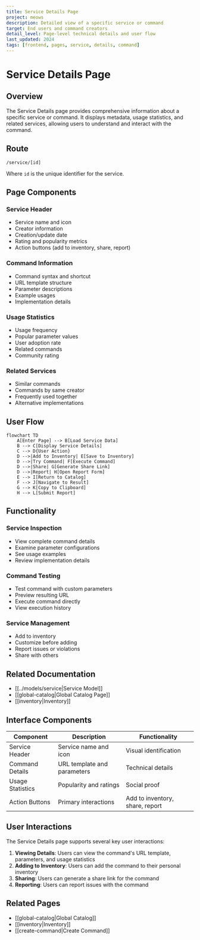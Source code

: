 ```yaml
---
title: Service Details Page
project: meows
description: Detailed view of a specific service or command
target: End users and command creators
detail_level: Page-level technical details and user flow
last_updated: 2024
tags: [frontend, pages, service, details, command]
---
```


# Service Details Page

## Overview

The Service Details page provides comprehensive information about a specific service or command. It displays metadata, usage statistics, and related services, allowing users to understand and interact with the command.

## Route

```
/service/[id]
```

Where `id` is the unique identifier for the service.

## Page Components

### Service Header

- Service name and icon
- Creator information
- Creation/update date
- Rating and popularity metrics
- Action buttons (add to inventory, share, report)

### Command Information

- Command syntax and shortcut
- URL template structure
- Parameter descriptions
- Example usages
- Implementation details

### Usage Statistics

- Usage frequency
- Popular parameter values
- User adoption rate
- Related commands
- Community rating

### Related Services

- Similar commands
- Commands by same creator
- Frequently used together
- Alternative implementations

## User Flow

```mermaid
flowchart TD
    A[Enter Page] --> B[Load Service Data]
    B --> C[Display Service Details]
    C --> D{User Action}
    D -->|Add to Inventory| E[Save to Inventory]
    D -->|Try Command| F[Execute Command]
    D -->|Share| G[Generate Share Link]
    D -->|Report| H[Open Report Form]
    E --> I[Return to Catalog]
    F --> J[Navigate to Result]
    G --> K[Copy to Clipboard]
    H --> L[Submit Report]
```

## Functionality

### Service Inspection

- View complete command details
- Examine parameter configurations
- See usage examples
- Review implementation details

### Command Testing

- Test command with custom parameters
- Preview resulting URL
- Execute command directly
- View execution history

### Service Management

- Add to inventory
- Customize before adding
- Report issues or violations
- Share with others

## Related Documentation

- [[../models/service|Service Model]]
- [[global-catalog|Global Catalog Page]]
- [[inventory|Inventory]]

## Interface Components

| Component        | Description                 | Functionality                   |
| ---------------- | --------------------------- | ------------------------------- |
| Service Header   | Service name and icon       | Visual identification           |
| Command Details  | URL template and parameters | Technical details               |
| Usage Statistics | Popularity and ratings      | Social proof                    |
| Action Buttons   | Primary interactions        | Add to inventory, share, report |

## User Interactions

The Service Details page supports several key user interactions:

1. **Viewing Details**: Users can view the command's URL template, parameters, and usage statistics
2. **Adding to Inventory**: Users can add the command to their personal inventory
3. **Sharing**: Users can generate a share link for the command
4. **Reporting**: Users can report issues with the command

## Related Pages

- [[global-catalog|Global Catalog]]
- [[inventory|Inventory]]
- [[create-command|Create Command]]

